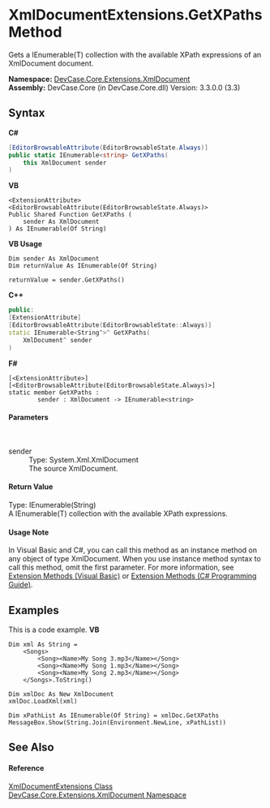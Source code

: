 # XmlDocumentExtensions.GetXPaths Method 
 

Gets a IEnumerable(T) collection with the available XPath expressions of an XmlDocument document.

**Namespace:**&nbsp;<a href="N_DevCase_Core_Extensions_XmlDocument">DevCase.Core.Extensions.XmlDocument</a><br />**Assembly:**&nbsp;DevCase.Core (in DevCase.Core.dll) Version: 3.3.0.0 (3.3)

## Syntax

**C#**<br />
``` C#
[EditorBrowsableAttribute(EditorBrowsableState.Always)]
public static IEnumerable<string> GetXPaths(
	this XmlDocument sender
)
```

**VB**<br />
``` VB
<ExtensionAttribute>
<EditorBrowsableAttribute(EditorBrowsableState.Always)>
Public Shared Function GetXPaths ( 
	sender As XmlDocument
) As IEnumerable(Of String)
```

**VB Usage**<br />
``` VB Usage
Dim sender As XmlDocument
Dim returnValue As IEnumerable(Of String)

returnValue = sender.GetXPaths()
```

**C++**<br />
``` C++
public:
[ExtensionAttribute]
[EditorBrowsableAttribute(EditorBrowsableState::Always)]
static IEnumerable<String^>^ GetXPaths(
	XmlDocument^ sender
)
```

**F#**<br />
``` F#
[<ExtensionAttribute>]
[<EditorBrowsableAttribute(EditorBrowsableState.Always)>]
static member GetXPaths : 
        sender : XmlDocument -> IEnumerable<string> 

```


#### Parameters
&nbsp;<dl><dt>sender</dt><dd>Type: System.Xml.XmlDocument<br />The source XmlDocument.</dd></dl>

#### Return Value
Type: IEnumerable(String)<br />A IEnumerable(T) collection with the available XPath expressions.

#### Usage Note
In Visual Basic and C#, you can call this method as an instance method on any object of type XmlDocument. When you use instance method syntax to call this method, omit the first parameter. For more information, see <a href="https://docs.microsoft.com/dotnet/visual-basic/programming-guide/language-features/procedures/extension-methods">Extension Methods (Visual Basic)</a> or <a href="https://docs.microsoft.com/dotnet/csharp/programming-guide/classes-and-structs/extension-methods">Extension Methods (C# Programming Guide)</a>.

## Examples
This is a code example. 
**VB**<br />
``` VB
Dim xml As String =
    <Songs>
        <Song><Name>My Song 3.mp3</Name></Song>
        <Song><Name>My Song 1.mp3</Name></Song>
        <Song><Name>My Song 2.mp3</Name></Song>
    </Songs>.ToString()

Dim xmlDoc As New XmlDocument
xmlDoc.LoadXml(xml)

Dim xPathList As IEnumerable(Of String) = xmlDoc.GetXPaths
MessageBox.Show(String.Join(Environment.NewLine, xPathList))
```


## See Also


#### Reference
<a href="T_DevCase_Core_Extensions_XmlDocument_XmlDocumentExtensions">XmlDocumentExtensions Class</a><br /><a href="N_DevCase_Core_Extensions_XmlDocument">DevCase.Core.Extensions.XmlDocument Namespace</a><br />